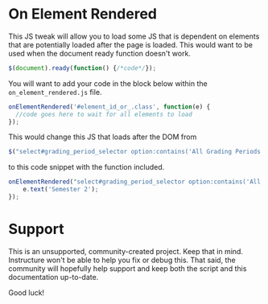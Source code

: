 # On Element Rendered

This JS tweak will allow you to load some JS that is dependent on elements that are potentially loaded after the page is loaded. This would want to be used when the document ready function doesn't work.
```javascript
$(document).ready(function() {/*code*/});
```

You will want to add your code in the block below within the `on_element_rendered.js` file.
```javascript
onElementRendered('#element_id_or_.class', function(e) {
  //code goes here to wait for all elements to load
});
```
This would change this JS that loads after the DOM from
```javascript
$("select#grading_period_selector option:contains('All Grading Periods')").text('Semester 2');
```
to this code snippet with the function included.
```javascript
onElementRendered("select#grading_period_selector option:contains('All Grading Periods')", function(e) {
	e.text('Semester 2');
});
```

Support
======

This is an unsupported, community-created project. Keep that in mind.
Instructure won't be able to help you fix or debug this. That said, the
community will hopefully help support and keep both the script and this
documentation up-to-date.

Good luck!
